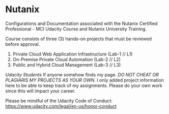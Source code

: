 # Nutanix

Configurations and Documentation associated with the Nutanix Certified Professional - MCI Udacity Course and Nutanix University Training.

Course consists of three (3) hands-on projects that must be reviewed before approval.

1. Private Cloud Web Application Infrastructure (Lab-1 // L1)
2. On-Premise Private Cloud Automation (Lab-2 // L2)
3. Public and Hybrid Cloud Management (Lab-3 // L3)

*Udacity Students*
If anyone somehow finds my page. *DO NOT CHEAT OR PLAGIARIS MY PROJECTS AS YOUR OWN*. I only added project information here to be able to keep track of my assignments. Please do your own work since this will impact your career. 

Please be mindful of the Udacity Code of Conduct: https://www.udacity.com/legal/en-us/honor-conduct
